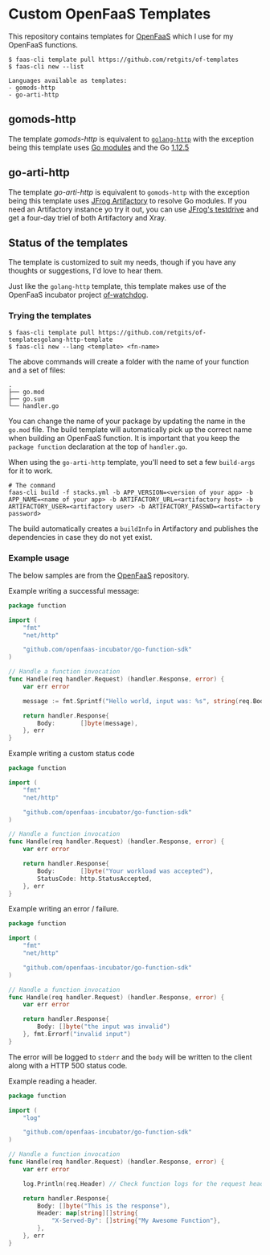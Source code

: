 # Custom OpenFaaS Templates

This repository contains templates for [OpenFaaS](https://openfaas.com) which I use for my OpenFaaS functions.

```
$ faas-cli template pull https://github.com/retgits/of-templates
$ faas-cli new --list

Languages available as templates:
- gomods-http
- go-arti-http
```

## gomods-http

The template _gomods-http_ is equivalent to [`golang-http`](https://github.com/openfaas-incubator/golang-http-template/tree/master/template/golang-http) with the exception being this template uses [Go modules](https://github.com/golang/go/wiki/Modules) and the Go [1.12.5](https://golang.org/doc/go1.12)

## go-arti-http

The template _go-arti-http_ is equivalent to `gomods-http` with the exception being this template uses [JFrog Artifactory](https://jfrog.com/artifactory) to resolve Go modules. If you need an Artifactory instance yo try it out, you can use [JFrog's testdrive](https://try.jfrog.com) and get a four-day triel of both Artifactory and Xray.

## Status of the templates

The template is customized to suit my needs, though if you have any thoughts or suggestions, I'd love to hear them.

Just like the `golang-http` template, this template makes use of the OpenFaaS incubator project [of-watchdog](https://github.com/openfaas-incubator/of-watchdog).

### Trying the templates

```
$ faas-cli template pull https://github.com/retgits/of-templatesgolang-http-template
$ faas-cli new --lang <template> <fn-name>
```

The above commands will create a folder with the name of your function and a set of files:

```text
.
├── go.mod
├── go.sum
└── handler.go
```

You can change the name of your package by updating the name in the `go.mod` file. The build template will automatically pick up the correct name when building an OpenFaaS function. It is important that you keep the `package function` declaration at the top of `handler.go`.

When using the `go-arti-http` template, you'll need to set a few `build-args` for it to work. 

```
# The command
faas-cli build -f stacks.yml -b APP_VERSION=<version of your app> -b APP_NAME=<name of your app> -b ARTIFACTORY_URL=<artifactory host> -b ARTIFACTORY_USER=<artifactory user> -b ARTIFACTORY_PASSWD=<artifactory password>
```

The build automatically creates a `buildInfo` in Artifactory and publishes the dependencies in case they do not yet exist.

### Example usage

The below samples are from the [OpenFaaS](https://github.com/openfaas-incubator/golang-http-template) repository.

Example writing a successful message:

```go
package function

import (
	"fmt"
	"net/http"

	"github.com/openfaas-incubator/go-function-sdk"
)

// Handle a function invocation
func Handle(req handler.Request) (handler.Response, error) {
	var err error

	message := fmt.Sprintf("Hello world, input was: %s", string(req.Body))

	return handler.Response{
		Body:       []byte(message),
    }, err
}
```

Example writing a custom status code

```go
package function

import (
	"fmt"
	"net/http"

	"github.com/openfaas-incubator/go-function-sdk"
)

// Handle a function invocation
func Handle(req handler.Request) (handler.Response, error) {
	var err error

	return handler.Response{
		Body:       []byte("Your workload was accepted"),
		StatusCode: http.StatusAccepted,
	}, err
}
```

Example writing an error / failure.

```go
package function

import (
	"fmt"
	"net/http"

	"github.com/openfaas-incubator/go-function-sdk"
)

// Handle a function invocation
func Handle(req handler.Request) (handler.Response, error) {
	var err error

	return handler.Response{
        Body: []byte("the input was invalid")
	}, fmt.Errorf("invalid input")
}
```

The error will be logged to `stderr` and the `body` will be written to the client along with a HTTP 500 status code.

Example reading a header.

```go
package function

import (
	"log"

	"github.com/openfaas-incubator/go-function-sdk"
)

// Handle a function invocation
func Handle(req handler.Request) (handler.Response, error) {
	var err error

	log.Println(req.Header) // Check function logs for the request headers

	return handler.Response{
		Body: []byte("This is the response"),
		Header: map[string][]string{
			"X-Served-By": []string{"My Awesome Function"},
		},
	}, err
}
```
